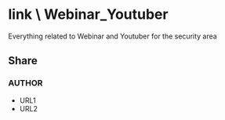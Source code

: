 # link \ Webinar_Youtuber
Everything related to Webinar and Youtuber for the security area

## Share
### AUTHOR
- URL1
- URL2

